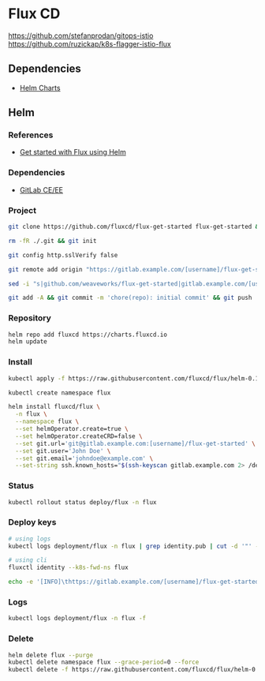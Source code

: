 # Flux CD

https://github.com/stefanprodan/gitops-istio
https://github.com/ruzickap/k8s-flagger-istio-flux

## Dependencies

- [Helm Charts](/helm.md)

## Helm

### References

- [Get started with Flux using Helm](https://github.com/fluxcd/flux/blob/master/docs/tutorials/get-started-helm.md)

### Dependencies

- [GitLab CE/EE](/gitlab_ce.md)

### Project

```sh
git clone https://github.com/fluxcd/flux-get-started flux-get-started && cd "$_"
```

```sh
rm -fR ./.git && git init
```

```sh
git config http.sslVerify false
```

```sh
git remote add origin "https://gitlab.example.com/[username]/flux-get-started.git"
```

```sh
sed -i "s|github.com/weaveworks/flux-get-started|gitlab.example.com/[username]/flux-get-started|" ./releases/ghost.yaml
```

```sh
git add -A && git commit -m 'chore(repo): initial commit' && git push
```

### Repository

```sh
helm repo add fluxcd https://charts.fluxcd.io
helm update
```

### Install

```sh
kubectl apply -f https://raw.githubusercontent.com/fluxcd/flux/helm-0.10.1/deploy-helm/flux-helm-release-crd.yaml
```

```sh
kubectl create namespace flux
```

```sh
helm install fluxcd/flux \
  -n flux \
  --namespace flux \
  --set helmOperator.create=true \
  --set helmOperator.createCRD=false \
  --set git.url='git@gitlab.example.com:[username]/flux-get-started' \
  --set git.user='John Doe' \
  --set git.email='johndoe@example.com' \
  --set-string ssh.known_hosts="$(ssh-keyscan gitlab.example.com 2> /dev/null)"
```

### Status

```sh
kubectl rollout status deploy/flux -n flux
```

### Deploy keys

```sh
# using logs
kubectl logs deployment/flux -n flux | grep identity.pub | cut -d '"' -f 2

# using cli
fluxctl identity --k8s-fwd-ns flux
```

```sh
echo -e '[INFO]\thttps://gitlab.example.com/[username]/flux-get-started/-/settings/repository'
```

### Logs

```sh
kubectl logs deployment/flux -n flux -f
```

### Delete

```sh
helm delete flux --purge
kubectl delete namespace flux --grace-period=0 --force
kubectl delete -f https://raw.githubusercontent.com/fluxcd/flux/helm-0.10.1/deploy-helm/flux-helm-release-crd.yaml
```
